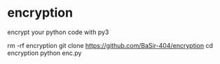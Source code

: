 # encryption

encrypt your python code with py3

rm -rf encryption
git clone https://github.com/BaSir-404/encryption
cd encryption
python enc.py

